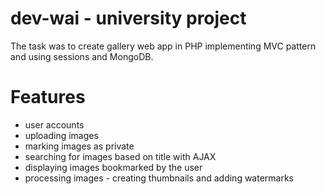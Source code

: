 # dev-wai - university project
The task was to create gallery web app in PHP implementing MVC pattern and using sessions and MongoDB.
# Features
- user accounts
- uploading images
- marking images as private
- searching for images based on title with AJAX
- displaying images bookmarked by the user
- processing images - creating thumbnails and adding watermarks
